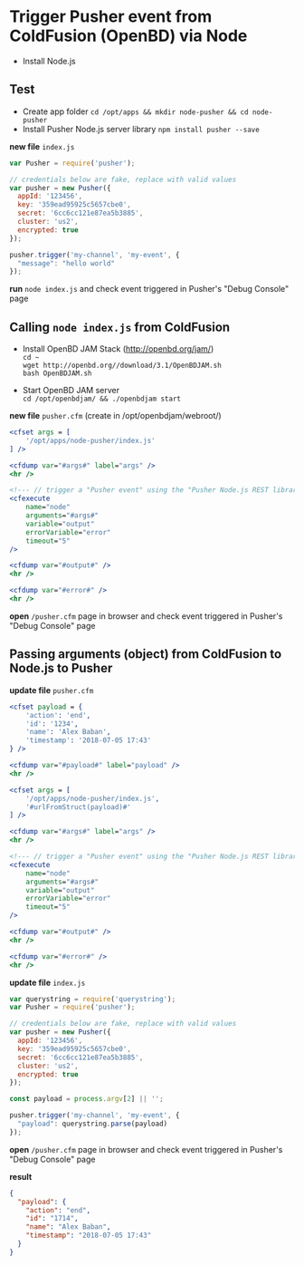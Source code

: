 # Trigger Pusher event from ColdFusion (OpenBD) via Node

* Install Node.js

## Test

* Create app folder `cd /opt/apps && mkdir node-pusher && cd node-pusher`
* Install Pusher Node.js server library `npm install pusher --save`

**new file** `index.js`
``` js
var Pusher = require('pusher');

// credentials below are fake, replace with valid values
var pusher = new Pusher({
  appId: '123456',
  key: '359ead95925c5657cbe0',
  secret: '6cc6cc121e87ea5b3885',
  cluster: 'us2',
  encrypted: true
});

pusher.trigger('my-channel', 'my-event', {
  "message": "hello world"
});
```

**run** `node index.js` and check event triggered in Pusher's "Debug Console" page

## Calling `node index.js` from ColdFusion

* Install OpenBD JAM Stack (http://openbd.org/jam/)  
    `cd ~`  
    `wget http://openbd.org//download/3.1/OpenBDJAM.sh`  
    `bash OpenBDJAM.sh` 
    
* Start OpenBD JAM server  
    `cd /opt/openbdjam/ && ./openbdjam start`
    
**new file** `pusher.cfm` (create in /opt/openbdjam/webroot/)
``` coldfusion
<cfset args = [
	'/opt/apps/node-pusher/index.js'
] />

<cfdump var="#args#" label="args" />
<hr />

<!--- // trigger a "Pusher event" using the "Pusher Node.js REST library" --->
<cfexecute 
	name="node" 
	arguments="#args#" 
	variable="output" 
	errorVariable="error" 
	timeout="5" 
/>

<cfdump var="#output#" />
<hr />

<cfdump var="#error#" />
<hr />

```

**open** `/pusher.cfm` page in browser and check event triggered in Pusher's "Debug Console" page

## Passing arguments (object) from ColdFusion to Node.js to Pusher

**update file** `pusher.cfm`
``` coldfusion
<cfset payload = {
	'action': 'end',
	'id': '1234',
	'name': 'Alex Baban',
	'timestamp': '2018-07-05 17:43'
} />

<cfdump var="#payload#" label="payload" />
<hr />

<cfset args = [
	'/opt/apps/node-pusher/index.js',
	'#urlFromStruct(payload)#'
] />

<cfdump var="#args#" label="args" />
<hr />

<!--- // trigger a "Pusher event" using the "Pusher Node.js REST library" --->
<cfexecute 
	name="node" 
	arguments="#args#" 
	variable="output" 
	errorVariable="error" 
	timeout="5" 
/>

<cfdump var="#output#" />
<hr />

<cfdump var="#error#" />
<hr />

```

**update file** `index.js`
``` js
var querystring = require('querystring');
var Pusher = require('pusher');

// credentials below are fake, replace with valid values
var pusher = new Pusher({
  appId: '123456',
  key: '359ead95925c5657cbe0',
  secret: '6cc6cc121e87ea5b3885',
  cluster: 'us2',
  encrypted: true
});

const payload = process.argv[2] || '';

pusher.trigger('my-channel', 'my-event', {
  "payload": querystring.parse(payload)
});

```

**open** `/pusher.cfm` page in browser and check event triggered in Pusher's "Debug Console" page

**result**
``` json
{
  "payload": {
    "action": "end",
    "id": "1714",
    "name": "Alex Baban",
    "timestamp": "2018-07-05 17:43"
  }
}

```

